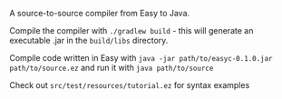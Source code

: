 A source-to-source compiler from Easy to Java. 

Compile the compiler with `./gradlew build` - this will generate an executable .jar in the `build/libs` directory.

Compile code written in Easy with `java -jar path/to/easyc-0.1.0.jar path/to/source.ez` and run it with `java path/to/source`

Check out `src/test/resources/tutorial.ez` for syntax examples
